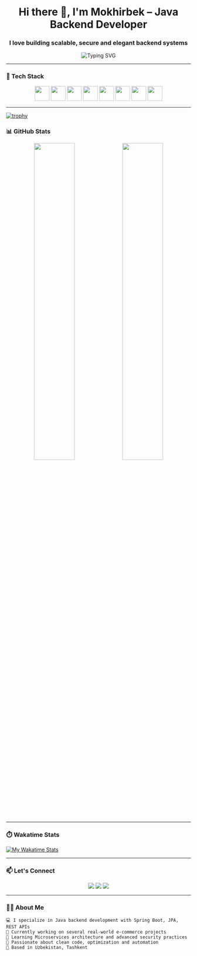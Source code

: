 <h1 align="center">Hi there 👋, I'm Mokhirbek – Java Backend Developer</h1>
<h3 align="center">I love building scalable, secure and elegant backend systems</h3>

<p align="center">
  <img src="https://readme-typing-svg.demolab.com?font=Fira+Code&weight=500&size=20&pause=1000&center=true&width=435&lines=Backend+Developer;Java+%7C+Spring+Boot+%7C+JPA;PostgreSQL+%7C+Docker+%7C+Redis;Always+Learning+%E2%9C%85" alt="Typing SVG" />
</p>

---

### 🧰 Tech Stack
<p align="center">
  <img src="https://cdn.jsdelivr.net/gh/devicons/devicon/icons/java/java-original.svg" width="40" />
  <img src="https://cdn.jsdelivr.net/gh/devicons/devicon/icons/spring/spring-original.svg" width="40" />
  <img src="https://cdn.jsdelivr.net/gh/devicons/devicon/icons/postgresql/postgresql-original.svg" width="40" />
  <img src="https://cdn.jsdelivr.net/gh/devicons/devicon/icons/docker/docker-original.svg" width="40" />
  <img src="https://cdn.jsdelivr.net/gh/devicons/devicon/icons/redis/redis-original.svg" width="40" />
  <img src="https://cdn.jsdelivr.net/gh/devicons/devicon/icons/linux/linux-original.svg" width="40" />
  <img src="https://cdn.jsdelivr.net/gh/devicons/devicon/icons/git/git-original.svg" width="40" />
  <img src="https://cdn.jsdelivr.net/gh/devicons/devicon/icons/github/github-original.svg" width="40" />
</p>

---

[![trophy](https://github-profile-trophy.vercel.app/?username=ErkinovMoxirbek&theme=radical)](https://github.com/ryo-ma/github-profile-trophy)


### 📊 GitHub Stats
<p align="center">
  <img src="https://github-readme-stats.vercel.app/api?username=ErkinovMoxirbek&show_icons=true&theme=radical" width="47%" />
  <img src="https://github-readme-stats.vercel.app/api/top-langs/?username=ErkinovMoxirbek&layout=compact&theme=radical" width="47%" />
</p>

---

### ⏱️ Wakatime Stats

[![My Wakatime Stats](https://wakatime.com/@ErkinovMoxirbek/badge.svg)](https://wakatime.com/@ErkinovMoxirbek)

---

### 📫 Let's Connect
<p align="center">
  <a href="https://t.me/mohirbek_erkinov"><img src="https://img.shields.io/badge/Telegram-2CA5E0?style=for-the-badge&logo=telegram&logoColor=white" /></a>
  <a href="mailto:your-email@gmail.com"><img src="https://img.shields.io/badge/Gmail-D14836?style=for-the-badge&logo=gmail&logoColor=white" /></a>
  <a href="https://github.com/ErkinovMoxirbek"><img src="https://img.shields.io/badge/GitHub-181717?style=for-the-badge&logo=github&logoColor=white" /></a>
</p>

---

### 👨‍💻 About Me

```text
💻 I specialize in Java backend development with Spring Boot, JPA, REST APIs  
🔭 Currently working on several real-world e-commerce projects  
🌱 Learning Microservices architecture and advanced security practices  
📌 Passionate about clean code, optimization and automation  
📍 Based in Uzbekistan, Tashkent 
